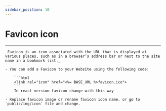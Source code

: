 ```yaml
---
sidebar_position: 10
---
```


# Favicon icon
<hr/>

<div className="mb-5"></div>

    _Favicon is an icon associated with the URL that is displayed at various places, such as in a browser’s address bar or next to the site name in a bookmark list._

    - You can add a Favicon to your Website using the following code:

        ```html
        <link rel="icon" href="<%= BASE_URL %>favicon.ico">
        ```
        In react version favicon change with this way

    - Replace favicon image or rename favicon icon name. or go to `public/img/icon` file and change.
